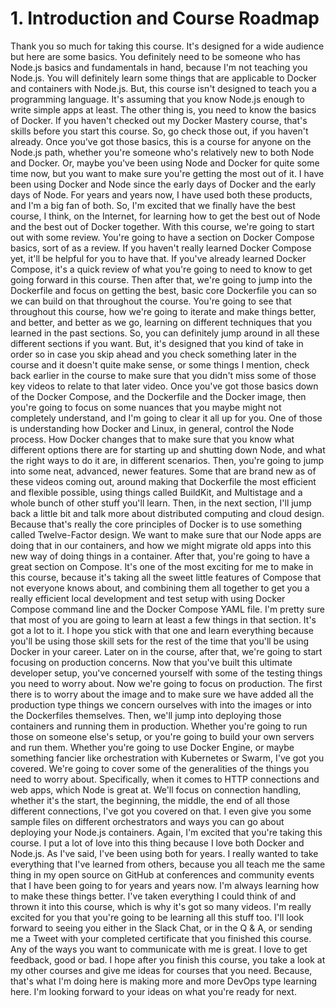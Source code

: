 # 1. Introduction and Course Roadmap
<article>
Thank you so much for taking this course.
It's designed for a wide audience but here are some basics.
You definitely need to be someone who has Node.js
basics and fundamentals in hand, because I'm not teaching
you Node.js. You will definitely learn some things that are
applicable to Docker and containers with Node.js.
But, this course isn't designed to teach you a programming
language. It's assuming that you know Node.js enough to
write simple apps at least.
The other thing is, you need to know the basics of Docker.
If you haven't checked out my Docker Mastery course, that's
skills before you start this course.
So, go check those out, if you haven't already.
Once you've got those basics, this is a course for anyone
on the Node.js path, whether you're someone who's
relatively new to both Node and Docker.
Or, maybe you've been using Node and Docker for quite some
time now, but you want to make sure you're getting the most
out of it. I have been using Docker and Node since the
early days of Docker and the early days of Node.
For years and years now, I have used both these products,
and I'm a big fan of both. So, I'm excited that we finally
have the best course, I think, on the Internet,
for learning how to get the best out of Node and the best
out of Docker together.
With this course, we're going to start out with some
review.
You're going to have a section on Docker Compose
basics, sort of as a review.
If you haven't really learned Docker Compose yet, it'll be
helpful for you to have that. If you've already learned
Docker Compose, it's a quick review of what you're going to
need to know to get going forward in this course.
Then after that, we're going to jump into the Dockerfile
and focus on getting the best, basic core
Dockerfile you can so we can build on that throughout the
course. You're going to see that throughout this course,
how we're going to iterate and make things better, and
better, and better as we go, learning on different
techniques that you learned in the past sections.
So, you can definitely jump around in all these different
sections if you want.
But, it's designed that you kind of take in order so in
case you skip ahead and you check something later in the
course and it doesn't quite make sense, or some things I
mention, check back earlier in the course to make sure that
you didn't miss some of those key videos to relate
to that later video.
Once you've got those basics down of the Docker Compose,
and the Dockerfile and the Docker image,
then you're going to focus on some nuances that
you maybe might not completely understand, and I'm going
to clear it all up for you.
One of those is understanding how Docker and Linux,
in general, control the Node process.
How Docker changes that to make sure that you know
what different options there are for starting up and
shutting down Node, and what the right ways to do it are,
in different scenarios.
Then, you're going to jump into some neat, advanced, newer
features. Some that are brand new as of these videos
coming out, around making that Dockerfile the most
efficient and flexible possible, using things called
BuildKit, and Multistage and a whole bunch of other stuff
you'll learn.
Then, in the next section, I'll jump back a little bit and
talk more about distributed computing and cloud
design. Because that's really the core principles of Docker
is to use something called Twelve-Factor design.
We want to make sure that our Node apps are doing that in
our containers, and how we might migrate old apps
into this new way of doing things in a container.
After that, you're going to have a great section on
Compose. It's one of the most exciting for me to make in
this course, because it's taking all the sweet little
features of Compose that not everyone knows about,
and combining them all together to get you a really
efficient local development and test setup
with using Docker Compose command line and the Docker
Compose YAML file.
I'm pretty sure that most of you are going to learn at
least a few things in that section.
It's got a lot to it.
I hope you stick with that one and learn everything because
you'll be using those skill sets for the rest of the
time that you'll be using Docker in your career.
Later on in the course, after that, we're going to start
focusing on production concerns.
Now that you've built this ultimate developer setup, you've
concerned yourself with some of the testing things you need
to worry about. Now we're going to focus on production.
The first there is to worry about the image and to make
sure we have added all the production type things we
concern ourselves with into the images or into
the Dockerfiles themselves.
Then, we'll jump into deploying those
containers and running them in production.
Whether you're going to run those on someone else's setup,
or you're going to build your own servers and run them.
Whether you're going to use Docker Engine, or maybe
something fancier like orchestration with Kubernetes or
Swarm, I've got you covered.
We're going to cover some of the generalities of the things
you need to worry about. Specifically, when it comes to
HTTP connections and web apps, which
Node is great at. We'll focus on connection handling,
whether it's the start, the beginning, the middle,
the end of all those different connections, I've got you
covered on that. I even give you some sample files
on different orchestrators and ways you can go about
deploying your Node.js containers.
Again, I'm excited that you're taking this course.
I put a lot of love into this thing because I love both
Docker and Node.js.
As I've said, I've been using both for years.
I really wanted to take everything that I've learned from
others,
because you all teach me the same thing in my open source
on GitHub at conferences and community events that
I have been going to for years and years now.
I'm always learning how to make these things better.
I've taken everything I could think of and thrown it into
this course, which is why it's got so many videos.
I'm really excited for you that you're going to be learning
all this stuff too. I'll look forward to seeing you either
in the Slack Chat, or in the Q & A,
or sending me a Tweet with your completed certificate
that you finished this course.
Any of the ways you want to communicate with me is great.
I love to get feedback, good or bad.
I hope after you finish this course, you take a look at my
other courses and give me ideas for courses that you need.
Because, that's what I'm doing here is making more and more
DevOps type learning here.
I'm looking forward to your ideas on what you're ready for
next.
</article>